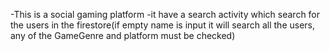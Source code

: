 
-This is a social gaming platform
-it have a search activity which search for the users in the firestore(if empty name is input it will search all the users, any of the GameGenre and platform must be checked)
